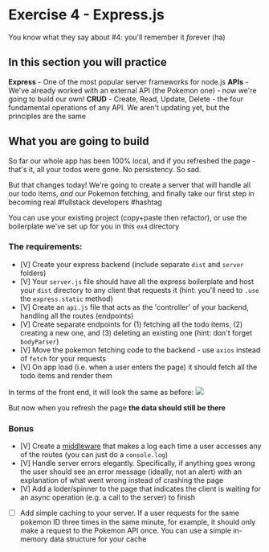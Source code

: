 # Exercise 4 - Express.js

You know what they say about #4: you'll remember it *for*ever (ha)

## In this section you will practice

**Express** - One of the most popular server frameworks for node.js
**APIs** - We've already worked with an external API (the Pokemon one) - now we're going to build our own!
**CRUD** - Create, Read, Update, Delete - the four fundamental operations of any API. We aren't updating yet, but the principles are the same

## What you are going to build

So far our whole app has been 100% local, and if you refreshed the page - that's it, all your todos were gone. No persistency. So sad.

But that changes today! We're going to create a server that will handle all our todo items, _and_ our Pokemon fetching, and finally take our first step in becoming real #fullstack developers #hashtag

You can use your existing project (copy+paste then refactor), or use the boilerplate we've set up for you in this `ex4` directory

### The requirements:

- [V] Create your express backend (include separate `dist` and `server` folders)
- [V] Your `server.js` file should have all the express boilerplate and host your `dist` directory to any client that requests it (hint: you'll need to `.use` the `express.static` method)
- [V] Create an `api.js` file that acts as the 'controller' of your backend, handling all the routes (endpoints)
- [V] Create separate endpoints for (1) fetching all the todo items, (2) creating a new one, and (3) deleting an existing one (hint: don't forget `bodyParser`)
- [V] Move the pokemon fetching code to the backend - use `axios` instead of `fetch` for your requests
- [V] On app load (i.e. when a user enters the page) it should fetch all the todo items and render them

In terms of the front end, it will look the same as before:
![](../assets/hw-2.gif)

But now when you refresh the page **the data should still be there**

### Bonus

- [V] Create a [middleware](https://expressjs.com/en/guide/using-middleware.html) that makes a log each time a user accesses any of the routes (you can just do a `console.log`)
- [V] Handle server errors elegantly. Specifically, if anything goes wrong the user should see an error message (ideally, not an alert) with an explanation of what went wrong instead of crashing the page
- [V] Add a loder/spinner to the page that indicates the client is waiting for an async operation (e.g. a call to the server) to finish
- [ ] Add simple caching to your server. If a user requests for the same pokemon ID three times in the same minute, for example, it should only make a request to the Pokemon API once. You can use a simple in-memory data structure for your cache
